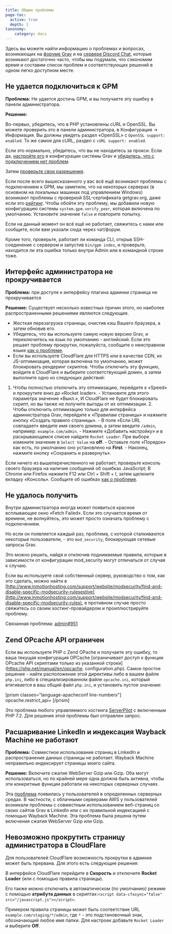 ```yaml
---
title: Общие проблемы
page-toc:
  active: true
  depth: 1
taxonomy:
    category: docs
---
```


Здесь вы можете найти информацию о проблемах и вопросах, возникающих на [форуме Grav](https://getgrav.org/forum) и на [сервере Discord Chat](https://chat.getgrav.org), которые возникают достаточно часто, чтобы мы подумали, что сэкономим время и составим список проблем и соответствующих решений в одном легко доступном месте.

## Не удается подключиться к GPM

**Проблема:** Не удается достичь GPM, и вы получаете эту ошибку в панели администратора.

**Решение:**

Во-первых, убедитесь, что в PHP установлены cURL и OpenSSL. Вы можете проверить это в панели администратора, в Конфигурация -> Информация. Вы должны увидеть раздел «OpenSSL» с `OpenSSL support: enabled`. То же самое для cURL, раздел с `cURL support: enabled`.

Если это нормально, убедитесь, что вы не находитесь за прокси. Если да, [настройте его](/basics/grav-configuration#system-configuration) в конфигурации системы Grav и [убедитесь, что с подключением нет проблем](/troubleshooting/proxy).

Затем [проверьте свои разрешения](/troubleshooting/permissions).

Если после всего вышесказанного у вас всё ещё возникают проблемы с подключением к GPM, мы заметили, что на некоторых серверах (в основном на локальных машинах под управлением Windows) возникают проблемы с проверкой SSL-сертификата getgrav.org, даже если это [рейтинг](https://www.ssllabs.com/ssltest/analyze.html?d=getgrav.org&hideResults=on).
Чтобы обойти эту проблему, мы добавили новую конфигурацию системы `system.gpm.verify_peer`, которая включена по умолчанию. Установите значение `false` и повторите попытку.

Если на данный момент он всё ещё не работает, свяжитесь с нами или сообщите, если вам указали сюда через чат/форум.

Кроме того, проверьте, работает ли команда CLI, открыв SSH-соединение с сервером и запустив `bin/gpm index`, и проверьте, находится ли эта ошибка только внутри Admin или в командной строке тоже.

## Интерфейс администратора не прокручивается

**Проблема:** при доступе к интерфейсу плагина админки страница не прокручивается

**Решение:** Существует несколько известных причин этого, но наиболее распространенными решениями являются следующие.

- Жесткая перезагрузка страницы, очистив кэш Вашего браузера, а затем обновив его.
- Убедитесь, что вы используете самую новую версию Grav, и переключитесь на язык по умолчанию - английский. Если это решает проблему прокрутки, пожалуйста, сообщите о неисправном языке [как о проблеме](https://github.com/getgrav/grav-plugin-admin/issues/).
- Если вы используете CloudFlare для HTTPS или в качестве CDN, их JS-оптимизация, которая включена по умолчанию, может блокировать рендеринг скриптов. Чтобы отключить эту функцию, войдите в CloudFlare и выберите соответствующий домен, а затем выполните одно из следующих действий:
1. Чтобы полностью отключить эту оптимизацию, перейдите к «Speed» и прокрутите вниз до «Rocket loader».
        - Установите для этого параметра значение «Выкл.», И CloudFlare не будет блокировать скрипт, но вы также не получите выгоды от их оптимизации.
    2. Чтобы отключить оптимизацию только для интерфейса администратора Grav, перейдите к «Правилам страницы» и нажмите кнопку «Создать правило страницы».
        - В поле «Если URL совпадает» введите имя своего домена, а затем введите `/admin`, например: `example.com/admin`.
        - Нажмите «Добавить настройку» и в раскрывающемся списке найдите `Rocket Loader`. При выборе измените значение в `Select Value` на **off**.
        - Оставьте поле «Порядок» как есть, по умолчанию оно установлено на **First**.
        - Наконец, нажмите кнопку «Сохранить и развернуть».

Если ничего из вышеперечисленного не работает, проверьте консоль своего браузера на наличие сообщений об ошибках JavaScript; В Chrome или Firefox нажмите F12 или Ctrl + Shift + I, затем щелкните вкладку «Консоль». Сообщите об ошибках [как о проблеме](https://github.com/getgrav/grav-plugin-admin/issues/).

## Не удалось получить

Внутри администратора иногда может появиться красное всплывающее окно «Fetch Failed». Если это случается время от времени, не волнуйтесь, это может просто означать проблему с подключением.

Но если он появляется каждый раз, проблема, с которой сталкиваются некоторые пользователи, - это `mod_security`, блокирующая сетевые запросы Grav.

Это можно решить, найдя и отключив поднимаемые правила, которые в зависимости от конфигурации mod_security могут отличаться от случая к случаю.

Если вы используете свой собственный сервер, руководство о том, как это сделать, можно найти в [http://www.inmotionhosting.com/support/website/modsecurity/find-and-disable-specific-modsecurity-rulesestive](http://www.inmotionhosting.com/support/website/modsecurity/find-and-disable-specific-modsecurity-rules), в противном случае просто свяжитесь со своим хостинг-провайдером и проиллюстрируйте проблему.

Связанная проблема: [admin#951](https://github.com/getgrav/grav-plugin-admin/issues/951)

## Zend OPcache API ограничен

Если вы используете PHP с Zend OPache и получаете эту ошибку, то ваша текущая конфигурация OPCache [ограничивает доступ к функции OPcache API скриптами только из указанной строки] (https://php.net/manual/en/opcache. configuration.php). Самое простое решение - найти расположение этой директивы либо в вашем файле `php.ini`, либо в специализированном файле `opcache.ini`, который втягивается в ваш общий файл `php.ini`, и установить пустое значение:

[prism classes="language-apacheconf line-numbers"]
opcache.restrict_api=
[/prism]

Это проблема любого управляемого хостинга [ServerPilot](https://serverpilot.io) с включенным PHP 7.2. Для решения этой проблемы был отправлен запрос.

## Расшаривание LinkedIn и индексация Wayback Machine не работают

**Проблема:** Совместное использование страниц в LinkedIn и распространение данных страницы не работает. Wayback Machine неправильно индексирует страницы моего сайта.

**Решение:** Включите сжатие WebServer Gzip или Gzip. Оба могут использоваться, но по крайней мере одна должна быть активна, чтобы эти конкретные функции работали на некоторых серверных случаях.

Эта [проблема](https://github.com/getgrav/grav/issues/1639) появилась у пользователей в определенных серверных средах. В частности, с облачными серверами AWS у пользователей возникали проблемы с совместным использованием веб-страниц со своих сайтов Grav в LinkedIn или с их правильной индексацией с помощью Wayback Machine. Эта проблема была решена путем включения сжатия WebServer Gzip или Gzip.

## Невозможно прокрутить страницу администратора в CloudFlare

Для пользователей CloudFlare возможность прокрутки в админке может быть прервана. Для этого есть следующие решения:

В интерфейсе CloudFlare перейдите в **Скорость** и отключите **Rocket Loader** (или с помощью правила страницы).

Его также можно отключить в автоматическом (по умолчанию) режиме с помощью **атрибута данных** в скриптах:`<script data-cfasync="false" src="/javascript.js"></script>`.

Примером правила страницы может быть соответствие URL `example.com/staging/*/admin`, где `*` - это подстановочный знак, обозначающий любое имя папки. Для настроек добавьте `Rocket Loader` и выберите **Off**.
